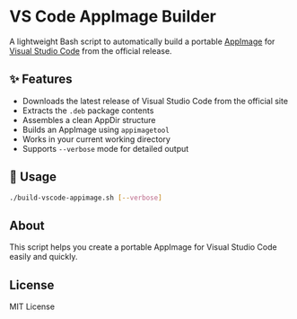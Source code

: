 # VS Code AppImage Builder

A lightweight Bash script to automatically build a portable [AppImage](https://appimage.org/) for [Visual Studio Code](https://code.visualstudio.com/) from the official release.

## ✨ Features

- Downloads the latest release of Visual Studio Code from the official site
- Extracts the `.deb` package contents
- Assembles a clean AppDir structure
- Builds an AppImage using `appimagetool`
- Works in your current working directory
- Supports `--verbose` mode for detailed output

## 🚀 Usage

```bash
./build-vscode-appimage.sh [--verbose]
```

## About

This script helps you create a portable AppImage for Visual Studio Code easily and quickly.

## License

MIT License
